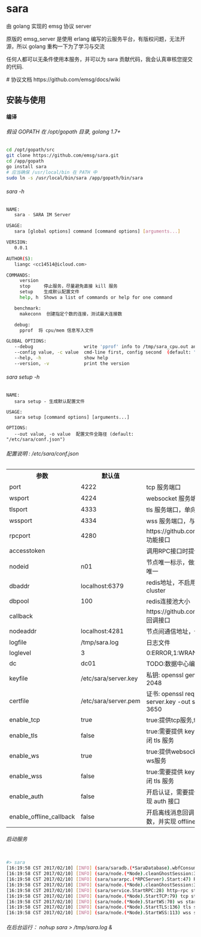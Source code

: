 # sara
<p>由 golang 实现的 emsg 协议 server</p>
<p>原版的 emsg_server 是使用 erlang 编写的云服务平台，有版权问题，无法开源，所以 golang 重构一下为了学习与交流<p> 
<p>任何人都可以无条件使用本服务，并可以为 sara 贡献代码，我会认真审核您提交的代码.</p>
# 协议文档
https://github.com/emsg/docs/wiki

## 安装与使用

#### 编译
###### 假设 GOPATH 在 /opt/gopath 目录, golang 1.7+
```sh
cd /opt/gopath/src
git clone https://github.com/emsg/sara.git
cd /app/gopath
go install sara
# 应当确保 /usr/local/bin 在 PATH 中
sudo ln -s /usr/local/bin/sara /app/gopath/bin/sara
```
###### sara -h
```sh
NAME:
   sara - SARA IM Server

USAGE:
   sara [global options] command [command options] [arguments...]

VERSION:
   0.0.1

AUTHOR(S):
   liangc <cc14514@icloud.com>

COMMANDS:
     version
     stop     停止服务，尽量避免直接 kill 服务
     setup    生成默认配置文件
     help, h  Shows a list of commands or help for one command

   benchmark:
     makeconn  创建指定个数的连接，测试最大连接数

   debug:
     pprof  将 cpu/mem 信息写入文件

GLOBAL OPTIONS:
   --debug                   write 'pprof' info to /tmp/sara_cpu.out and /tmp/sara_mem.out
   --config value, -c value  cmd-line first, config second  (default: "/etc/sara/conf.json")
   --help, -h                show help
   --version, -v             print the version
```

###### sara setup -h
```
NAME:
   sara setup - 生成默认配置文件

USAGE:
   sara setup [command options] [arguments...]

OPTIONS:
   --out value, -o value  配置文件全路径 (default: "/etc/sara/conf.json")
```
###### 配置说明 : /etc/sara/conf.json
<table>
<tr><th>参数</th><th>默认值</th><th>说明</th></tr>
<tr><td>port</td><td>4222</td><td>tcp 服务端口</td></tr>
<tr><td>wsport</td><td>4224</td><td>websocket 服务端口</td></tr>
<tr><td>tlsport</td><td>4333</td><td>tls 服务端口，单向认证</td></tr>
<tr><td>wssport</td><td>4334</td><td>wss 服务端口，与tls使用同一个证书</td></tr>
<tr><td>rpcport</td><td>4280</td><td>https://github.com/emsg/docs/wiki/RPC 功能接口</td></tr>
<tr><td>accesstoken</td><td></td><td>调用RPC接口时提供的身份认证</td></tr>
<tr><td>nodeid</td><td>n01</td><td>节点唯一标示，做集群时必须确保此属性唯一</td></tr>
<tr><td>dbaddr</td><td>localhost:6379</td><td>redis地址，不启用 auth，支持单节点和 cluster </td></tr>
<tr><td>dbpool</td><td>100</td><td>redis连接池大小</td></tr>
<tr><td>callback</td><td></td><td>https://github.com/emsg/docs/wiki/RPC 回调接口</td><td> 
<tr><td>nodeaddr</td><td>localhost:4281</td><td>节点间通信地址，做集群部署时使用</td></tr>
<tr><td>logfile</td><td>/tmp/sara.log</td><td>日志文件</td></tr>
<tr><td>loglevel</td><td>3</td><td>0:ERROR,1:WRAN,2:INFO,3:DEBUG</td></tr>
<tr><td>dc</td><td>dc01</td><td>TODO:数据中心编号，跨数据中心部署</td></tr>
<tr><td>keyfile</td><td>/etc/sara/server.key</td><td>私钥: openssl genrsa -out server.key 2048</td></tr>
<tr><td>certfile</td><td>/etc/sara/server.pem</td><td>证书: openssl req -new -x509 -key server.key -out server.pem -days 3650</td></tr>
<tr><td>enable_tcp</td><td>true</td><td>true:提供tcp服务,false:不提供tcp服务</td></tr>
<tr><td>enable_tls</td><td>false</td><td>true:需要提供 keyfile 和 certfile，false:关闭 tls 服务</td></tr>
<tr><td>enable_ws</td><td>true</td><td>true:提供websocket服务，false:不提供ws服务</td></tr>
<tr><td>enable_wss</td><td>false</td><td>true:需要提供 keyfile 和 certfile，false:关闭 tls 服务</td></tr>
<tr><td>enable_auth</td><td>false</td><td>开启认证，需要提供 callback 参数，并实现 auth 接口</td></tr>
<tr><td>enable_offline_callback</td><td>false</td><td>开启离线消息回调，需要提供 callback 参数，并实现 offline 接口</td></tr>
</table>

###### 启动服务
```sh

#> sara 
[16:19:58 CST 2017/02/10] [INFO] (sara/saradb.(*SaraDatabase).wbfConsumer:110) write buffer started ; total consume [40]
[16:19:58 CST 2017/02/10] [INFO] (sara/node.(*Node).cleanGhostSession:353) register node : n01
[16:19:58 CST 2017/02/10] [INFO] (sara/sararpc.(*RPCServer).Start:47) RPCServer listener on  [localhost:4281]
[16:19:58 CST 2017/02/10] [INFO] (sara/node.(*Node).cleanGhostSession:355) 🔪  👻  clean ghost session
[16:19:58 CST 2017/02/10] [INFO] (sara/service.StartRPC:28) http-rpc start on [0.0.0.0:4280]
[16:19:58 CST 2017/02/10] [INFO] (sara/node.(*Node).StartTCP:79) tcp start on [0.0.0.0:4222]
[16:19:58 CST 2017/02/10] [INFO] (sara/node.(*Node).StartWS:70) ws start on [4224]
[16:19:58 CST 2017/02/10] [INFO] (sara/node.(*Node).StartTLS:136) tls start on [0.0.0.0:4333]
[16:19:58 CST 2017/02/10] [INFO] (sara/node.(*Node).StartWSS:113) wss start on [0.0.0.0:4334]

```
###### 在后台运行： nohup sara > /tmp/sara.log &


